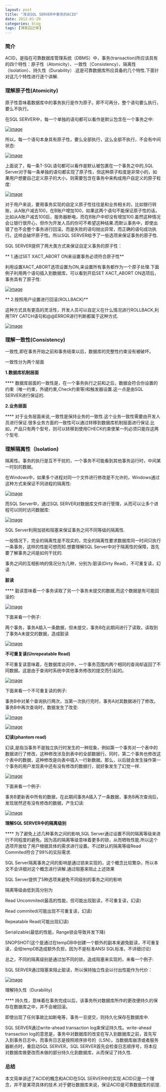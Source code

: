 ```yaml
---
layout: post
title: "浅谈SQL SERVER中事务的ACID"
date: 2012-01-29
categories: blog
tags: [博客园迁移]
---
```


### 简介

ACID，是指在可靠数据库管理系统（DBMS）中，事务\(transaction\)所应该具有的四个特性：原子性（Atomicity）、一致性（Consistency）、隔离性（Isolation）、持久性（Durability）.这是可靠数据库所应具备的几个特性.下面针对这几个特性进行逐个讲解.

### 理解原子性\(Atomicity\)

原子性意味着数据库中的事务执行是作为原子。即不可再分，整个语句要么执行，要么不执行。

在SQL SERVER中，每一个单独的语句都可以看作是默认包含在一个事务之中:

[![image](https://cdn.jsdelivr.net/gh/careyson/careyson.github.io@main/assets/images/2012-01-29-sql-server-acid/sql-server-acid-201201291407099129.png)](http://images.cnblogs.com/cnblogs_com/CareySon/201201/201201291407094951.png)

所以，每一个语句本身具有原子性，要么全部执行，这么全部不执行，不会有中间状态:

[![image](https://cdn.jsdelivr.net/gh/careyson/careyson.github.io@main/assets/images/2012-01-29-sql-server-acid/sql-server-acid-201201291407101180.png)](http://images.cnblogs.com/cnblogs_com/CareySon/201201/201201291407106130.png)

上面说了，每一条T-SQL语句都可以看作是默认被包裹在一个事务之中的,SQL Server对于每一条单独的语句都实现了原子性，但这种原子粒度是非常小的，如果用户想要自己定义原子的大小，则需要包含在事务中来构成用户自定义的原子粒度:

[![image](https://cdn.jsdelivr.net/gh/careyson/careyson.github.io@main/assets/images/2012-01-29-sql-server-acid/sql-server-acid-201201291407118214.png)](http://images.cnblogs.com/cnblogs_com/CareySon/201201/201201291407105673.png)

对于用户来说，要用事务实现的自定义原子性往往是和业务相关的，比如银行转账，从A账户减去100，在B账户增加100，如果这两个语句不能保证原子性的话，比如从A账户减去100后，服务器断电，而在B账户中却没有增加100.虽然这种情况会让银行很开心，但作为开发人员的你可不希望这种结果.而默认事务中，即使出错了也不会整个事务进行回滚。而是失败的语句抛出异常，而正确的语句成功执行。这样会破坏原子性。所以SQL SERVER给予了一些选项来保证事务的原子性.

SQL SERVER提供了两大类方式来保证自定义事务的原子性：

** 1.通过SET XACT\_ABORT ON来设置事务必须符合原子性**

利用设置XACT\_ABORT选项设置为ON,来设置所有事务都作为一个原子处理.下面例子利用两个语句插入到数据库，可以看到开启SET XACT\_ABORT ON选项后，事务具有了原子性:

[![image](https://cdn.jsdelivr.net/gh/careyson/careyson.github.io@main/assets/images/2012-01-29-sql-server-acid/sql-server-acid-201201291407115249.png)](http://images.cnblogs.com/cnblogs_com/CareySon/201201/201201291407116295.png)

** 2.按照用户设置进行回滚\(ROLLBACK\)**

这种方式具有更高的灵活性，开发人员可以自定义在什么情况进行ROLLBACK,利用TRY CATCH语句和@@ERROR进行判断都属于这种方式.

[![image](https://cdn.jsdelivr.net/gh/careyson/careyson.github.io@main/assets/images/2012-01-29-sql-server-acid/sql-server-acid-20120129140713364.png)](http://images.cnblogs.com/cnblogs_com/CareySon/201201/201201291407123886.png)

### 理解一致性\(Consistency\)

一致性,即在事务开始之前和事务结束以后，数据库的完整性约束没有被破坏。

一致性分为两个层面

**1.数据库机制层面**

**** 数据库层面的一致性是，在一个事务执行之前和之后，数据会符合你设置的约束（唯一约束，外键约束,Check约束等\)和触发器设置.这一点是由SQL SERVER进行保证的.

**2.业务层面**

**** 对于业务层面来说,一致性是保持业务的一致性.这个业务一致性需要由开发人员进行保证.很多业务方面的一致性可以通过转移到数据库机制层面进行保证.比如，产品只有两个型号，则可以转移到使用CHECK约束使某一列必须只能存这两个型号.

### 理解隔离性（Isolation\)

隔离性。事务的执行是互不干扰的，一个事务不可能看到其他事务运行时，中间某一时刻的数据。

在Windows中，如果多个进程对同一个文件进行修改是不允许的，Windows通过这种方式来保证不同进程的隔离性:

[![image](https://cdn.jsdelivr.net/gh/careyson/careyson.github.io@main/assets/images/2012-01-29-sql-server-acid/sql-server-acid-20120129140714463.png)](http://images.cnblogs.com/cnblogs_com/CareySon/201201/201201291407135414.png)

而SQL Server中，通过SQL SERVER对数据库文件进行管理，从而可以让多个进程可以同时访问数据库:

[![image](https://cdn.jsdelivr.net/gh/careyson/careyson.github.io@main/assets/images/2012-01-29-sql-server-acid/sql-server-acid-201201291407143038.png)](http://images.cnblogs.com/cnblogs_com/CareySon/201201/201201291407142132.png)

SQL Server利用加锁和阻塞来保证事务之间不同等级的隔离性.

一般情况下，完全的隔离性是不现实的，完全的隔离性要求数据库同一时间只执行一条事务，这样的性能可想而知.想要理解SQL Server中对于隔离性的保障，首先要了解事务之间是如何干扰的.

事务之间的互相影响的情况分为几种，分别为:脏读\(Dirty Read\)，不可重复读，幻读

**脏读**

**** 脏读意味着一个事务读取了另一个事务未提交的数据,而这个数据是有可能回滚的:

[![image](https://cdn.jsdelivr.net/gh/careyson/careyson.github.io@main/assets/images/2012-01-29-sql-server-acid/sql-server-acid-201201291407156692.png)](http://images.cnblogs.com/cnblogs_com/CareySon/201201/201201291407148610.png)

下面来看一个例子:

两个事务，事务A插入一条数据，但未提交，事务B在此期间进行了读取，读取到了事务A未提交的数据，造成脏读

[![image](https://cdn.jsdelivr.net/gh/careyson/careyson.github.io@main/assets/images/2012-01-29-sql-server-acid/sql-server-acid-201201291407161807.png)](http://images.cnblogs.com/cnblogs_com/CareySon/201201/201201291407159789.png)

**不可重复读\(Unrepeatable Read\)**

不可重复读意味着，在数据库访问中，一个事务范围内两个相同的查询却返回了不同数据。这是由于查询时系统中其他事务修改的提交而引起的。

[![image](https://cdn.jsdelivr.net/gh/careyson/careyson.github.io@main/assets/images/2012-01-29-sql-server-acid/sql-server-acid-20120129140717793.png)](http://images.cnblogs.com/cnblogs_com/CareySon/201201/201201291407169888.png)

下面来看一个不可重复读的例子:

事务B中对某个查询执行两次，当第一次执行完时，事务A对其数据进行了修改。事务B中再次查询时，数据发生了改变:

[![image](https://cdn.jsdelivr.net/gh/careyson/careyson.github.io@main/assets/images/2012-01-29-sql-server-acid/sql-server-acid-201201291407175876.png)](http://images.cnblogs.com/cnblogs_com/CareySon/201201/201201291407176923.png)

[![image](https://cdn.jsdelivr.net/gh/careyson/careyson.github.io@main/assets/images/2012-01-29-sql-server-acid/sql-server-acid-201201291407189563.png)](http://images.cnblogs.com/cnblogs_com/CareySon/201201/20120129140718926.png)

**幻读\(phantom read\)**

幻读,是指当事务不是独立执行时发生的一种现象，例如第一个事务对一个表中的数据进行了修改，这种修改涉及到表中的全部数据行。同时，第二个事务也修改这个表中的数据，这种修改是向表中插入一行新数据。那么，以后就会发生操作第一个事务的用户发现表中还有没有修改的数据行，就好象发生了幻觉一样.

[![image](https://cdn.jsdelivr.net/gh/careyson/careyson.github.io@main/assets/images/2012-01-29-sql-server-acid/sql-server-acid-201201291407193533.png)](http://images.cnblogs.com/cnblogs_com/CareySon/201201/201201291407197960.png)

下面来看一个例子:

事务B更新表中所有的数据，在此期间事务A插入了一条数据，事务B再次查询后，发现居然还有没有修改的数据，产生幻读:

[![image](https://cdn.jsdelivr.net/gh/careyson/careyson.github.io@main/assets/images/2012-01-29-sql-server-acid/sql-server-acid-20120129140720600.png)](http://images.cnblogs.com/cnblogs_com/CareySon/201201/201201291407194679.png)

**理解SQL SERVER中的隔离级别**

**** 为了避免上述几种事务之间的影响,SQL Server通过设置不同的隔离等级来进行不同程度的避免。因为高的隔离等级意味着更多的锁，从而牺牲性能.所以这个选项开放给了用户根据具体的需求进行设置。不过默认的隔离等级Read Commited符合了99%的实际需求.

SQL Server隔离事务之间的影响是通过锁来实现的，这个概念比较繁杂，所以本文不会详细对这个概念进行讲解.通过阻塞来阻止上述效果

SQL Server提供了5种选项来避免不同级别的事务之间的影响

隔离等级由低到高分别为

Read Uncommited\(最高的性能，但可能出现脏读，不可重复读，幻读\)

Read commited\(可能出现不可重复读，幻读\)

Repeatable Read\(可能出现幻读\)

Serializable\(最低的性能，Range锁会导致并发下降\)

SNOPSHOT\(这个是通过在tempDB中创建一个额外的副本来避免脏读，不可重复读，会给tempDB造成额外负担，因为不是标准ANSI SQL标准，不详细讨论\)

总之，不同的隔离级别是通过加不同的锁，造成阻塞来实现的，来看一个例子:

SQL SERVER通过阻塞来阻止脏读，所以保持独立性会以付出性能作为代价：

[![image](https://cdn.jsdelivr.net/gh/careyson/careyson.github.io@main/assets/images/2012-01-29-sql-server-acid/sql-server-acid-201201291407215367.png)](http://images.cnblogs.com/cnblogs_com/CareySon/201201/201201291407208681.png)

理解持久性（Durability\)

**** 持久性，意味着在事务完成以后，该事务所对数据库所作的更改便持久的保存在数据库之中，并不会被回滚。

即使出现了任何事故比如断电等，事务一旦提交，则持久化保存在数据库中.

SQL SERVER通过write-ahead transaction log来保证持久性。write-ahead transaction log的意思是，事务中对数据库的改变在写入到数据库之前，首先写入到事务日志中。而事务日志是按照顺序排号的（LSN）。当数据库崩溃或者服务器断点时，重启动SQL SERVER，SQL SERVER首先会检查日志顺序号，将本应对数据库做更改而未做的部分持久化到数据库，从而保证了持久性.

### 总结

本文简单讲述了ACID的概念和ACID在SQL SERVER中的实现.ACID只是一个理念，并不是某项具体的技术.对于健壮数据库来说，保证ACID是可靠数据库的前提.
